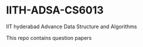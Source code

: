 # IITH-ADSA-CS6013
IIT hyderabad Advance Data Structure and Algorithms 

This repo contains question papers
